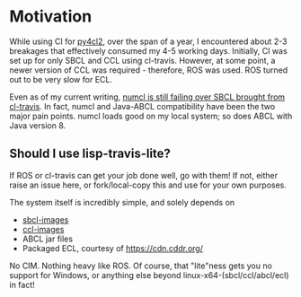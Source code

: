# Motivation

While using CI for [py4cl2](https://github.com/digikar99/py4cl2), over the span of a year, I encountered about 2-3 breakages that effectively consumed my 4-5 working days. Initially, CI was set up for only SBCL and CCL using cl-travis. However, at some point, a newer version of CCL was required - therefore, ROS was used. ROS turned out to be very slow for ECL.

Even as of my current writing, [numcl is still failing over SBCL brought from cl-travis](https://travis-ci.org/github/digikar99/py4cl2/jobs/733744556). In fact, numcl and Java-ABCL compatibility have been the two major pain points. numcl loads good on my local system; so does ABCL with Java version 8.

## Should I use lisp-travis-lite?

If ROS or cl-travis can get your job done well, go with them! If not, either raise an issue here, or fork/local-copy this and use for your own purposes.

The system itself is incredibly simple, and solely depends on 

- [sbcl-images](https://github.com/digikar99/sbcl-images)
- [ccl-images](https://github.com/digikar99/ccl-images)
- ABCL jar files 
- Packaged ECL, courtesy of https://cdn.cddr.org/

No CIM. Nothing heavy like ROS. Of course, that "lite"ness gets you no support for Windows, or anything else beyond linux-x64-(sbcl/ccl/abcl/ecl) in fact!

